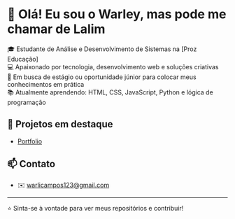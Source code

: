 # 👋 Olá! Eu sou o Warley, mas pode me chamar de Lalim

🎓 Estudante de Análise e Desenvolvimento de Sistemas na [Proz Educação]  
💻 Apaixonado por tecnologia, desenvolvimento web e soluções criativas  
🚀 Em busca de estágio ou oportunidade júnior para colocar meus conhecimentos em prática  
📚 Atualmente aprendendo: HTML, CSS, JavaScript, Python e lógica de programação  

## 💼 Projetos em destaque
- [Portfolio](https://github.com/Lalim007/portif-lio.git)

## 📫 Contato

- ✉️ warlicampos123@gmail.com


---

⭐ Sinta-se à vontade para ver meus repositórios e contribuir!
